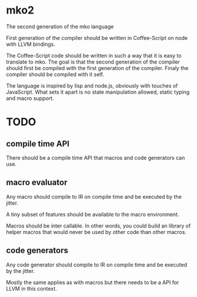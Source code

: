 # mko2
The second generation of the mko language

First generation of the compiler should be written in Coffee-Script on node with LLVM bindings.

The Coffee-Script code should be written in such a way that it is easy to translate to mko. The goal is that the second generation of the compiler should first be compiled with the first generation of the compiler. Finaly the compiler should be compiled with it self.

The language is inspired by lisp and node.js, obviously with touches of JavaScript. What sets it apart is no state manipulation allowed, static typing and macro support.

# TODO
## compile time API
There should be a compile time API that macros and code generators can use.

## macro evaluator
Any macro should compile to IR on compile time and be executed by the jitter.

A tiny subset of features should be available to the macro environment.

Macros should be inter callable. In other words, you could build an library of helper macros that would never be used by other code than other macros.

## code generators
Any code generator should compile to IR on compile time and be executed by the jitter.

Mostly the same applies as with macros but there needs to be a API for LLVM in this context.

